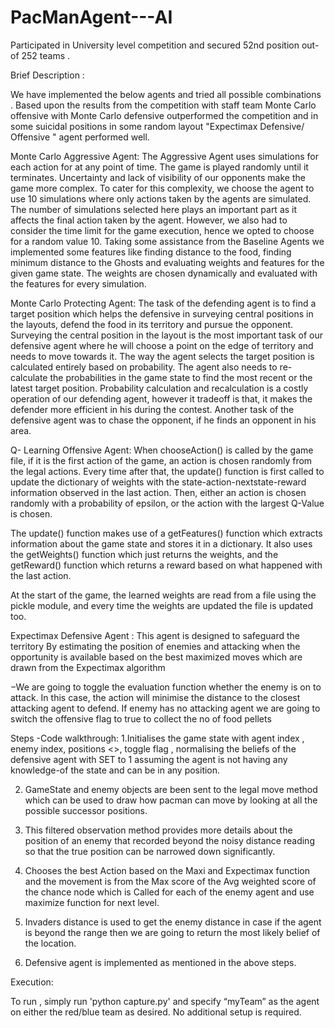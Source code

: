 # PacManAgent---AI
Participated in University level competition and secured 52nd position out-of 252 teams .

Brief Description :

We have implemented the below agents and tried all possible combinations . Based upon the results from the competition with staff team Monte Carlo offensive with Monte Carlo defensive outperformed the competition and in some suicidal positions in some random layout "Expectimax Defensive/ Offensive " agent performed well.
 

Monte Carlo Aggressive Agent:
The Aggressive Agent uses simulations for each action for at any point of time. The game is played randomly until it terminates. Uncertainty and lack of visibility of our opponents make the game more complex. To cater for this complexity, we choose the agent to use 10 simulations where only actions taken by the agents are simulated. The number of simulations selected here plays an important part as it affects the final action taken by the agent. However, we also had to consider the time limit for the game execution, hence we opted to choose for a random value 10. Taking some assistance from the Baseline Agents we implemented some features like finding distance to the food, finding minimum distance to the Ghosts and evaluating weights and features for the given game state. The weights are chosen dynamically and evaluated with the features for every simulation. 
 
Monte Carlo Protecting Agent:
The task of the defending agent is to find a target position which helps the defensive in surveying central positions in the layouts, defend the food in its territory and pursue the opponent. Surveying the central position in the layout is the most important task of our defensive agent where he will choose a point on the edge of territory and needs to move towards it. The way the agent selects the target position is calculated entirely based on probability. The agent also needs to re-calculate the probabilities in the game state to find the most recent or the latest target position. Probability calculation and recalculation is a costly operation of our defending agent, however it tradeoff is that, it makes the defender more efficient in his during the contest. Another task of the defensive agent was to chase the opponent, if he finds an opponent in his area. 

Q- Learning Offensive Agent:
When chooseAction() is called by the game file, if it is the first action of the game, an action is chosen randomly from the legal actions. Every time after that, the update() function is first called to update the dictionary of weights with the state-action-nextstate-reward information observed in the last action. Then, either an action is chosen randomly with a probability of epsilon, or the action with the largest Q-Value is chosen.

The update() function makes use of a getFeatures() function which extracts information about the game state and stores it in a dictionary. It also uses the getWeights() function which just returns the weights, and the getReward() function which returns a reward based on what happened with the last action. 

At the start of the game, the learned weights are read from a file using the pickle module, and every time the weights are updated the file is updated too.

Expectimax Defensive Agent : 
This agent is designed to safeguard the territory By estimating the position of enemies and attacking when the opportunity is available based on the  best maximized moves which are drawn from the  Expectimax algorithm

−We are going to toggle the evaluation function whether the enemy is on to attack. In this case, the action will minimise the distance to the closest attacking agent to defend. If enemy has no attacking agent we are going to switch the offensive flag to true to collect the no of food pellets

Steps -Code walkthrough: 
1.Initialises the game state with agent index , enemy index, positions <<legal>>, toggle flag , normalising the beliefs of the defensive agent with SET to 1 assuming the agent is not having any knowledge-of the state and can be in any position.

2. GameState and enemy objects are been sent to the legal move method which can be used to draw how pacman can move by looking at all the possible successor positions.

3. This filtered observation method provides more details about the position of an enemy that recorded beyond the noisy distance reading so that the true position can be narrowed down significantly.

4. Chooses the best Action based on the Maxi and Expectimax function and the movement is from the Max score of the Avg weighted score of the chance node which is Called for each of the enemy agent and use maximize function for next level.

5. Invaders distance is used to get the enemy distance in case if the agent is beyond the range then we are going to return the most likely belief of the location.

6. Defensive agent is implemented as mentioned in the above steps. 

Execution:

To run , simply run 'python capture.py' and specify “myTeam” as the agent on either the red/blue team as desired. No additional setup is required.

